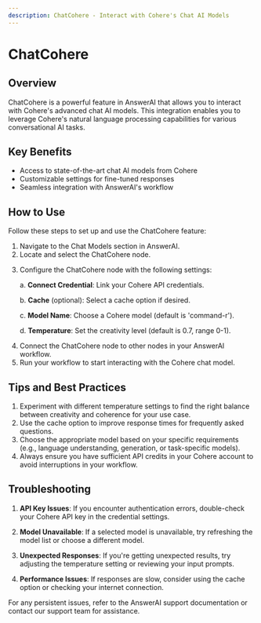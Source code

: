 ```yaml
---
description: ChatCohere - Interact with Cohere's Chat AI Models
---
```


# ChatCohere

## Overview

ChatCohere is a powerful feature in AnswerAI that allows you to interact with Cohere's advanced chat AI models. This integration enables you to leverage Cohere's natural language processing capabilities for various conversational AI tasks.

## Key Benefits

- Access to state-of-the-art chat AI models from Cohere
- Customizable settings for fine-tuned responses
- Seamless integration with AnswerAI's workflow

## How to Use

Follow these steps to set up and use the ChatCohere feature:

1. Navigate to the Chat Models section in AnswerAI.
2. Locate and select the ChatCohere node.

<!-- TODO: Screenshot of the ChatCohere node in the AnswerAI interface -->

3. Configure the ChatCohere node with the following settings:

   a. **Connect Credential**: Link your Cohere API credentials.

   b. **Cache** (optional): Select a cache option if desired.

   c. **Model Name**: Choose a Cohere model (default is 'command-r').

   d. **Temperature**: Set the creativity level (default is 0.7, range 0-1).

<!-- TODO: Screenshot of the ChatCohere configuration panel -->

4. Connect the ChatCohere node to other nodes in your AnswerAI workflow.
5. Run your workflow to start interacting with the Cohere chat model.

## Tips and Best Practices

1. Experiment with different temperature settings to find the right balance between creativity and coherence for your use case.
2. Use the cache option to improve response times for frequently asked questions.
3. Choose the appropriate model based on your specific requirements (e.g., language understanding, generation, or task-specific models).
4. Always ensure you have sufficient API credits in your Cohere account to avoid interruptions in your workflow.

## Troubleshooting

1. **API Key Issues**: If you encounter authentication errors, double-check your Cohere API key in the credential settings.

2. **Model Unavailable**: If a selected model is unavailable, try refreshing the model list or choose a different model.

3. **Unexpected Responses**: If you're getting unexpected results, try adjusting the temperature setting or reviewing your input prompts.

4. **Performance Issues**: If responses are slow, consider using the cache option or checking your internet connection.

For any persistent issues, refer to the AnswerAI support documentation or contact our support team for assistance.
